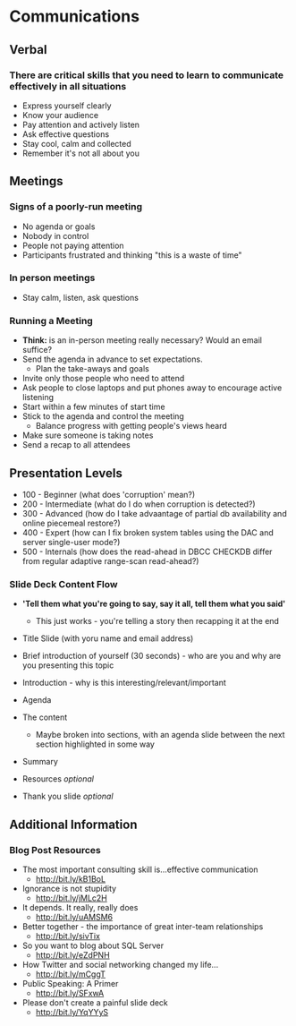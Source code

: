 # Communications

## Verbal

### There are critical skills that you need to learn to communicate effectively in all situations

- Express yourself clearly
- Know your audience
- Pay attention and actively listen
- Ask effective questions
- Stay cool, calm and collected
- Remember it's not all about you

## Meetings

### Signs of a poorly-run meeting

- No agenda or goals
- Nobody in control
- People not paying attention
- Participants frustrated and thinking "this is a waste of time"

### In person meetings

- Stay calm, listen, ask questions

### Running a Meeting

- **Think:** is an in-person meeting really necessary? Would an email suffice?
- Send the agenda in advance to set expectations.
    - Plan the take-aways and goals
- Invite only those people who need to attend
- Ask people to close laptops and put phones away to encourage active listening
- Start within a few minutes of start time
- Stick to the agenda and control the meeting
    - Balance progress with getting people's views heard
- Make sure someone is taking notes
- Send a recap to all attendees

## Presentation Levels

- 100 - Beginner (what does 'corruption' mean?)
- 200 - Intermediate (what do I do when corruption is detected?)
- 300 - Advanced (how do I take advaantage of partial db availability and online piecemeal restore?)
- 400 - Expert (how can I fix broken system tables using the DAC and server single-user mode?)
- 500 - Internals (how does the read-ahead in DBCC CHECKDB differ from regular adaptive range-scan read-ahead?)

### Slide Deck Content Flow

- **'Tell them what you're going to say, say it all, tell them what you said'**
    - This just works - you're telling a story then recapping it at the end

- Title Slide (with yoru name and email address)
- Brief introduction of yourself (30 seconds) - who are you and why are you presenting this topic
- Introduction - why is this interesting/relevant/important
- Agenda
- The content
    * Maybe broken into sections, with an agenda slide between the next section highlighted in some  way
- Summary
- Resources _optional_
- Thank you slide _optional_

## Additional Information

### Blog Post Resources

* The most important consulting skill is...effective communication
    * http://bit.ly/kB1BoL
* Ignorance is not stupidity
    * http://bit.ly/jMLc2H
* It depends. It really, really does
    * http://bit.ly/uAMSM6
* Better together - the importance of great inter-team relationships
    * http://bit.ly/sivTix
* So you want to blog about SQL Server
    * http://bit.ly/eZdPNH
* How Twitter and social networking changed my life...
    * http://bit.ly/mCggT
* Public Speaking: A Primer
    * http://bit.ly/SFxwA
* Please don't create a painful slide deck
    * http://bit.ly/YqYYyS